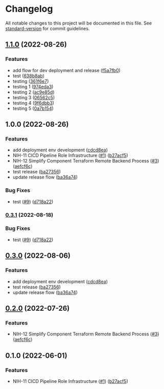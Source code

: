 # Changelog

All notable changes to this project will be documented in this file. See [standard-version](https://github.com/conventional-changelog/standard-version) for commit guidelines.

## [1.1.0](https://github.com/devhalos/nihil-infra/compare/remote-backend-v1.0.0...remote-backend-v1.1.0) (2022-08-26)


### Features

* add flow for dev deployment and release ([f5a7fb0](https://github.com/devhalos/nihil-infra/commit/f5a7fb04120466458209221ed5a6a755c3b57f7c))
* test ([638b8ab](https://github.com/devhalos/nihil-infra/commit/638b8ab1042f28082b94d484db75bbfa93cad750))
* testing ([361f6e7](https://github.com/devhalos/nihil-infra/commit/361f6e7ff49e8f75adbdb4cca16b75e2d4e37b90))
* testing 1 ([974eda3](https://github.com/devhalos/nihil-infra/commit/974eda3d91bc5bf726121b9d3478bced268bfd8a))
* testing 2 ([ac9e85d](https://github.com/devhalos/nihil-infra/commit/ac9e85da6c2059d036765debe3e014ab29082232))
* testing 3 ([06562c5](https://github.com/devhalos/nihil-infra/commit/06562c5530bb2ccf262a443c6bb61b3afd240dbc))
* testing 4 ([9f6dbb3](https://github.com/devhalos/nihil-infra/commit/9f6dbb3f9058b975002294f63eb20f77ed95e202))
* testing 5 ([0a7b154](https://github.com/devhalos/nihil-infra/commit/0a7b154da06722cb1f5b79c0e6f539c2a0d26c3c))

## 1.0.0 (2022-08-26)


### Features

* add deployment env development ([cdcd8ea](https://github.com/devhalos/nihil-infra/commit/cdcd8ea20277cd0117808ba5a484a0876fee62bf))
* NIH-11 CICD Pipeline Role Infrastructure ([#1](https://github.com/devhalos/nihil-infra/issues/1)) ([b27acf5](https://github.com/devhalos/nihil-infra/commit/b27acf5a28146ceaea48cab2c8f02a13e206fe0c))
* NIH-12 Simplify Component Terraform Remote Backend Process ([#3](https://github.com/devhalos/nihil-infra/issues/3)) ([aefcf6c](https://github.com/devhalos/nihil-infra/commit/aefcf6cebb46d23705cdb4281a527a72eb12edb3))
* test release ([ba27356](https://github.com/devhalos/nihil-infra/commit/ba273567c3dccf7cda465010b4d0bed8ac725b8d))
* update release flow ([ba36a74](https://github.com/devhalos/nihil-infra/commit/ba36a749365cdf1c99a192e2f3419a14c66f2188))


### Bug Fixes

* test ([#9](https://github.com/devhalos/nihil-infra/issues/9)) ([d718a22](https://github.com/devhalos/nihil-infra/commit/d718a226cda8328cd64c46602973c645fbdbb242))

### [0.3.1](https://github.com/devhalos/nihil-infra/compare/v0.3.0...v0.3.1) (2022-08-18)


### Bug Fixes

* test ([#9](https://github.com/devhalos/nihil-infra/issues/9)) ([d718a22](https://github.com/devhalos/nihil-infra/commit/d718a226cda8328cd64c46602973c645fbdbb242))

## [0.3.0](https://github.com/devhalos/nihil-infra/compare/v0.2.0...v0.3.0) (2022-08-06)


### Features

* add deployment env development ([cdcd8ea](https://github.com/devhalos/nihil-infra/commit/cdcd8ea20277cd0117808ba5a484a0876fee62bf))
* test release ([ba27356](https://github.com/devhalos/nihil-infra/commit/ba273567c3dccf7cda465010b4d0bed8ac725b8d))
* update release flow ([ba36a74](https://github.com/devhalos/nihil-infra/commit/ba36a749365cdf1c99a192e2f3419a14c66f2188))

## [0.2.0](https://github.com/devhalos/nihil-remote-backend-state-infra/compare/v0.1.0...v0.2.0) (2022-07-26)


### Features

* NIH-12 Simplify Component Terraform Remote Backend Process ([#3](https://github.com/devhalos/nihil-remote-backend-state-infra/issues/3)) ([aefcf6c](https://github.com/devhalos/nihil-remote-backend-state-infra/commit/aefcf6cebb46d23705cdb4281a527a72eb12edb3))

## 0.1.0 (2022-06-01)


### Features

* NIH-11 CICD Pipeline Role Infrastructure ([#1](https://github.com/devhalos/nihil-remote-backend-state-infra/issues/1)) ([b27acf5](https://github.com/devhalos/nihil-remote-backend-state-infra/commit/b27acf5a28146ceaea48cab2c8f02a13e206fe0c))
